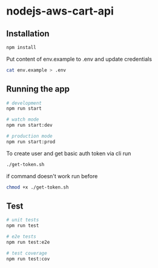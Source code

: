 # nodejs-aws-cart-api

## Installation

```bash
npm install
```

Put content of env.example to .env and update credentials
```bash
cat env.example > .env
```


## Running the app

```bash
# development
npm run start

# watch mode
npm run start:dev

# production mode
npm run start:prod
```

To create user and get basic auth token via cli run
```bash
./get-token.sh
```
if command doesn't work run before
```bash
chmod +x ./get-token.sh
```

## Test

```bash
# unit tests
npm run test

# e2e tests
npm run test:e2e

# test coverage
npm run test:cov
```
